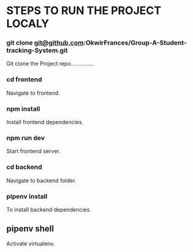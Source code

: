 # STEPS TO RUN THE PROJECT LOCALY

### git clone git@github.com:OkwirFrances/Group-A-Student-tracking-System.git 
Git clone the Project repo...............

### cd frontend
Navigate to frontend.

### npm install
Install  frontend dependencies.
### npm run dev
Start frontend server.

### cd backend
Navigate to backend folder.

### pipenv install
To install backend dependencies.
## pipenv shell
Activate virtualenv.
